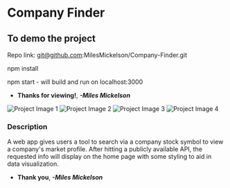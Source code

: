 # **Company Finder**

## To demo the project

Repo link: git@github.com:MilesMickelson/Company-Finder.git

npm install

npm start - will build and run on localhost:3000

* **Thanks for viewing!**, ***-Miles Mickelson***

![Project Image 1](media/Company-Finder-1.png)
![Project Image 2](media/Company-Finder-2.png)
![Project Image 3](media/Company-Finder-3.png)
![Project Image 4](media/Company-Finder-4.png)

### Description

A web app gives users a tool to search via a company stock symbol to view a company's market profile. After hitting a publicly available API, the requested info will display on the home page with some styling to aid in data visualization.

* **Thank you**, ***-Miles Mickelson***
